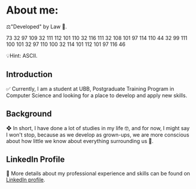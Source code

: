 # About me:

⚖️"Developed" by Law 💜.

73 32 97 109 32 111 112 101 110 32 116 111 32 108 101 97 114 110 44 32 99 111 100 101 32 97 110 100 32 114 101 112 101 97 116 46
<br />
<div style="text-indent: right">💡Hint: ASCII.</div>

## Introduction

✅ Currently, I am a student at UBB, Postgraduate Training Program in Computer Science and looking for a place to develop and apply new skills.

## Background

❖ In short, I have done a lot of studies in my life 🤓, and for now, I might say I won't stop, because as we develop as grown-ups, we are more conscious about how little we know about everything surrounding us 📖.

## LinkedIn Profile
 💼 More details about my professional experience and skills can be found on [LinkedIn profile](https://www.linkedin.com/in/tamasmarcu/).

